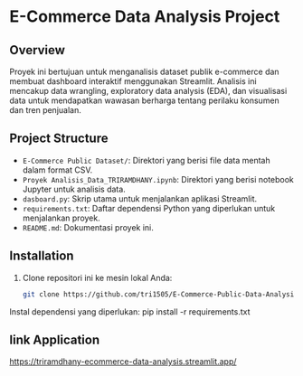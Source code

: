 # E-Commerce Data Analysis Project

## Overview
Proyek ini bertujuan untuk menganalisis dataset publik e-commerce dan membuat dashboard interaktif menggunakan Streamlit. Analisis ini mencakup data wrangling, exploratory data analysis (EDA), dan visualisasi data untuk mendapatkan wawasan berharga tentang perilaku konsumen dan tren penjualan.
## Project Structure
- `E-Commerce Public Dataset/`: Direktori yang berisi file data mentah dalam format CSV.
- `Proyek Analisis_Data_TRIRAMDHANY.ipynb`: Direktori yang berisi notebook Jupyter untuk analisis data.
- `dasboard.py`: Skrip utama untuk menjalankan aplikasi Streamlit.
- `requirements.txt`: Daftar dependensi Python yang diperlukan untuk menjalankan proyek.
- `README.md`: Dokumentasi proyek ini.

## Installation
1. Clone repositori ini ke mesin lokal Anda:
   ```bash
   git clone https://github.com/tri1505/E-Commerce-Public-Data-Analysis-
   
Instal dependensi yang diperlukan:
pip install -r requirements.txt

## link Application
https://triramdhany-ecommerce-data-analysis.streamlit.app/
